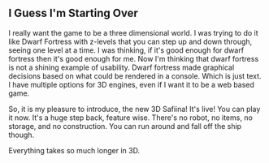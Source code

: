 ## I Guess I'm Starting Over

I really want the game to be a three dimensional world.  I was trying to do it like Dwarf Fortress with z-levels that you can step up and down through, seeing one level at a time.  I was thinking, if it's good enough for dwarf fortress then it's good enough for me.  Now I'm thinking that dwarf fortress is not a shining example of usability.  Dwarf fortress made graphical decisions based on what could be rendered in a console.  Which is just text.  I have multiple options for 3D engines, even if I want it to be a web based game.

So, it is my pleasure to introduce, the new 3D Safiina!  It's live!  You can play it now.  It's a huge step back, feature wise.  There's no robot, no items, no storage, and no construction.  You can run around and fall off the ship though.

Everything takes so much longer in 3D.